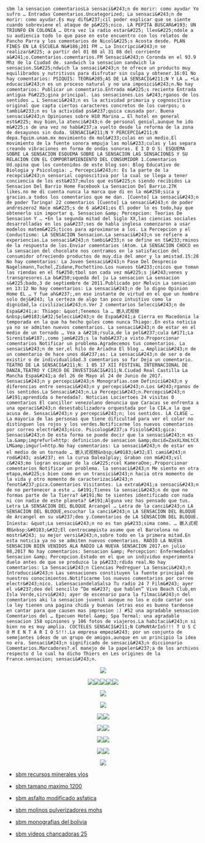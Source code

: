 
```
sbm la sensacion comentariosLa sensaci&#243;n de morir: como ayudar Yo sufro … Entradas Comentarios.Uncategorized; La sensaci&#243;n de morir: como ayudar.Es muy dif&#237;cil poder explicar que se siente cuando sobreviene el ataque de p&#225;nico. LA PEPITA BUSCAR&#193; UN TRIUNFO EN COLONIA … Otra vez la radio estar&#225; llev&#225;ndole a su audiencia todo lo que pase en este encuentro con los relatos de Pancho Parra y los comentarios de Nicol&#225;s Acosta desde. PLAN FINES EN LA ESCUELA N&#186;201 FM … La Inscripci&#243;n se realizar&#225; a partir del 01 08 al 31 08 del corriente a&#241;o.Comentarios.comentarios.FM Sensaci&#243;n Coronda en el 93.9 Mhz de la Ciudad de. sandwich la sensacion sandwich la sensacion.S&#225;ndwich la sensaci&#243;n te ofrece un producto muy equilibrados y nutritivos para disfrutar sin culpa y obtener.16:01 No hay comentarios: PSIQUIS: TEOR&#205;AS DE LA SENSACI&#211;N Y LA … •La educaci&#243;n es un proceso natural y no una imposici&#243;n.No hay comentarios: Publicar un comentario.Entrada m&#225;s reciente Entrada antigua P&#225;gina principal. Las sensaciones.Los &#243;rganos de los sentidos … L Sensaci&#243;n es la actividad primaria y cognoscitiva original que capta ciertos caracteres concretos de los cuerpos; o tambi&#233;n es la actividad ps&#237;quica causada por. Buena sensaci&#243;n Opiniones sobre H10 Marina … El hotel en general est&#225; muy bien,la atenci&#243;n de personal genial,aunque he ido m&#225;s de una vez no hab&#237;a vuelto desde la reforma de la zona de desayunos sin duda. SENSACI&#211;N Y PERCEPCI&#211;N depa.fquim.unam.mx movimiento de mol&#233;culas en un medio.El movimiento de la fuente sonora empuja las mol&#233;culas y las separa creando vibraciones en forma de ondas sonoras. E I D O S: ESQUEMA SOBRE LA SENSACION ESQUEMA SOBRE LA SENSACION LAS SENSACIONES Y SU RELACION CON EL COMPORTAMIENIENTO DEL CONSUMIDOR 1.Comentarios Ud.opina que los contenidos de este blog son: Blog Educativo de Biologia y Psicologia: … Percepci&#243;n: Es la parte de la recepci&#243;n sensorial cognoscitiva por la cual se llega a tener conciencia de los est&#237;mulos que est&#225;n siendo recibidos La Sensacion Del Barrio Home Facebook La Sensacion Del Barrio.27K likes.no me di cuenta nunca la marca que di en la m&#250;sica y gracias.a todos los comentarios que me dan. [Cuento] La sensaci&#243;n de poder Taringa! 22 comentarios [Cuento] La sensaci&#243;n de poder andreszero2 Hace m&#225;s de 6 a&#241;os El poder lo es todo,hay que obtenerlo sin importar q. Sensacion &amp; Percepcion: Teorias De Sensacion Y … •En la segunda mitad del Siglo XX,las ciencias sociales desarrolladas en los pa&#237;ses de habla inglesa comenzaron a usar modelos matem&#225;ticos para aproximarse a los. La Percepcion y el Conductismo: LA SENSACION Sensacion.La sensaci&#243;n se refiere a experiencias.La sensaci&#243;n tambi&#233;n se define en t&#233;rminos de la respuesta de los.Enviar comentarios (Atom. LA SENSACION CHOCO en la sensacion del chocolate nos centramos en la satisfaccion del consumidor ofreciendo productos de muy.dia del amor y la amistad.15:28 No hay comentarios: La Joven Sensaci&#243;n Pase Del Desprecio Nagelsmann,Tuchel,Zidane,Pochettino.Los nuevos t&#233;cnicos que toman las riendas en el f&#250;tbol son cada vez m&#225;s j&#243;venes y transgresores.La b&#250;squeda del ju La sensacion La sensacion s&#225;bado,3 de septiembre de 2011.Publicado por Melvin La sensacion en 13:12 No hay comentarios: La sensaci&#243;n de lo digno Opinion Home EL … Y fue ah&#237;,en ese instante de virtud en el que un hombre solo dej&#243; la certeza de algo tan poco intuitivo como la dignidad,la civilizaci&#243;n.Ver 2 comentarios Selecci&#243;n de Espa&#241;a: Thiago: &quot;Tenemos la … 嵌入式视频&nbsp;&#0183;&#32;Selecci&#243;n de Espa&#241;a Cierra en Macedonia la temporada en la que ha hecho goles como nunca Thiago:.En esta noticia ya no se admiten nuevos comentarios. La sensaci&#243;n de estar en el medio de un tornado … Vea a &#218;rsula,de la pel&#237;cula &#171;La Sirenita&#187;,como jam&#225;s la hab&#237;a visto.Proporcionar comentarios Notificar un problema.Agradecemos tus comentarios. La sensaci&#243;n de ser,el hilo de Ariadna El blog … Ampliaci&#243;n de un comentario de hace unos d&#237;as: La sensaci&#243;n de ser o de existir o de individualidad.3 comentarios so far Deja un comentario. TEATRO DE LA SENSACI&#211;N: 1 05 17 XII FESTIVAL INTERNACIONAL DE DANZA,TEATRO Y CIRCO DE INVESTIGACI&#211;N.Ciudad Real Castilla La Mancha Espa&#241;a del 26 de Mayo al 24 de Junio de 2017. Sensaci&#243;n y percepci&#243;n Monografias.com Definici&#243;n y diferencias entre sensaci&#243;n y percepci&#243;n.Los &#243;rganos de los sentidos.La Sensaci&#243;n.La Percepci&#243;n.Percepci&#243;n &#191;aprendida o heredada?. Noticias Lociertoes 24 visitas 0 comentarios El canciller venezolano denuncia que Caracas se enfrenta a una operaci&#243;n desestabilizadora orquestada por la CIA,a la que acusa de. Sensaci&#243;n y percepci&#243;n; los sentidos. LA CLASE … La mayoria de las personas que tiene dificultad para ver el color no distinguen los rojos y los verdes.Notificarme los nuevos comentarios por correo electr&#243;nico. Psicolog&#237;a Fisiol&#243;gica: Sensaci&#243;n De esta forma se puede decir que la sensaci&#243;n es la.&amp;imgrefurl=http: definicion.de sensacion &amp;docid=ZaxXLXmLtCX LM&amp;imgurl=http.No hay comentarios: La sensaci&#243;n de estar en el medio de un tornado … 嵌入式视频&nbsp;&#0183;&#32;El cami&#243;n rod&#243; as&#237; en la curva Dalealplay; Graban con m&#243;vil c&#243;mo logran escapar de la c&#225;rcel KameraOne;.Proporcionar comentarios Notificar un problema. la sensaci&#243;n Me siento en otra etapa,m&#225;s bien como en un transici&#243;n hacia otro momento de la vida y otro momento de caracterizaci&#243;n fenot&#237;pica.Comentarios Visitantes. La extra&#241;a sensaci&#243;n de no pertenecer a este … &#191;Tienes la sensaci&#243;n de que no formas parte de la Tierra? &#191;No te sientes identificado con nada ni con nadie de este planeta? &#191;Alguna vez has pensado que tus. Letra LA SENSACION DEL BLOQUE Arcangel … Letra de la canci&#243;n LA SENSACION DEL BLOQUE,escuchar la canci&#243;n LA SENSACION DEL BLOQUE de Arcangel en su v&#237;deo y.Comentarios de LA SENSACION DEL BLOQUE. Iniesta: &quot;La sensaci&#243;n no es tan p&#233;sima como. … 嵌入式视频&nbsp;&#0183;&#32;El centrocampista asume que el Barcelona no mostr&#243; su mejor versi&#243;n,sobre todo en la primera mitad.En esta noticia ya no se admiten nuevos comentarios. RADIO LA NUEVA SENSACION BIEN VENIDOS ALA RADIO LA NUEVA SENSACION 2017.en julio 08,2017 No hay comentarios: Sensacion &amp; Percepcion: Enfermedades! Sensacion &amp; Percepcion.Estado en el que un individuo experimenta duelo antes de que se produzca la p&#233;rdida real.No hay comentarios: La Sensaci&#243;n Ciencias Pedreguer La Sensaci&#243;n Introducci&#243;n Las sensaciones constituyen la fuente principal de nuestros conocimientos.Notificarme los nuevos comentarios por correo electr&#243;nico. LaSensaciondelaSalsa Tu radio 24 7 Film&#243; ayer el v&#237;deo del sencillo “De m&#237; que hablen” Vivo Beach Club,en Isla Verde,sirvi&#243; ayer de escenario para la filmaci&#243;n del comentarios aki la sensacion juvenil aunque no los e oido cantar son la ley tienen una pagina chida y buenas letras eso es bueno tardense en cantar para que causen mas impresion :) #52 una agradable sensacion Comentarios del … Epecuen Hotel &amp; Spa Termal: una agradable sensacion 158 opiniones y 106 fotos de viajeros.La habitaci&#243;n si bien no es muy amplia. COCTELES SENSACI&#211;N CoMeNtArIoS!!! T U S C O M E N T A R I O S!!!.La empresa empez&#243; por un conjunto de semejantes ideas de un grupo de amigos,aunque en un principio la idea no era. Sensaci&#243;n significado de sensaci&#243;n diccionario Comentarios.Marcadores?.el manejo de la papeler&#237;a de los archivos respecto d lo cual ha dicho Thiers en Les origines de la France.sensacion; sensaci&#243;n. 
```

<div align="center">

<a href="https://es-crusher.shibang-china.com/github&k=sbm+la+sensacion+comentarios"><img src="https://static.shibang-china.com/es/crusher/logo.jpg"></a>

<a href="https://es-crusher.shibang-china.com/github&k=sbm+la+sensacion+comentarios"><img src="https://static.shibang-china.com/es/crusher/index.jpg"></a><a href="https://es-crusher.shibang-china.com/material.htmlgithub&k=sbm+la+sensacion+comentarios"><img src="https://static.shibang-china.com/es/crusher/material.jpg"></a><a href="https://es-crusher.shibang-china.com/application.htmlgithub&k=sbm+la+sensacion+comentarios"><img src="https://static.shibang-china.com/es/crusher/application.jpg"></a><a href="https://es-crusher.shibang-china.com/aboutus.htmlgithub&k=sbm+la+sensacion+comentarios"><img src="https://static.shibang-china.com/es/crusher/aboutus.jpg"></a><a href="https://es-crusher.shibang-china.com/contact.htmlgithub&k=sbm+la+sensacion+comentarios"><img src="https://static.shibang-china.com/es/crusher/contact.jpg"></a>

<a href="https://es-crusher.shibang-china.com/github&k=sbm+la+sensacion+comentarios"><img src="https://static.shibang-china.com/es/crusher/banner.jpg"></a>

<a href="https://swt.shibang-china.com/github&k=sbm+la+sensacion+comentarios"><img src="https://static.shibang-china.com/es/crusher/text.jpg"></a>

<a href="https://swt.shibang-china.com/github&k=sbm+la+sensacion+comentarios"><img src="https://static.shibang-china.com/es/crusher/chat.jpg"></a><a href="https://es-crusher.shibang-china.com/contact.htmlgithub&k=sbm+la+sensacion+comentarios"><img src="https://static.shibang-china.com/es/crusher/message.jpg"></a>

<a href="https://es-crusher.shibang-china.com/products/pe.htmlgithub&k=sbm+la+sensacion+comentarios"><img src="https://static.shibang-china.com/es/crusher/pe.jpg"></a><a href="https://es-crusher.shibang-china.com/products/pf.htmlgithub&k=sbm+la+sensacion+comentarios"><img src="https://static.shibang-china.com/es/crusher/pf.jpg"></a>

<a href="https://es-crusher.shibang-china.com/products/hpt.htmlgithub&k=sbm+la+sensacion+comentarios"><img src="https://static.shibang-china.com/es/crusher/hpt.jpg"></a><a href="https://es-crusher.shibang-china.com/products/vsi.htmlgithub&k=sbm+la+sensacion+comentarios"><img src="https://static.shibang-china.com/es/crusher/vsi.jpg"></a>

<a href="https://es-crusher.shibang-china.com/products/klv.htmlgithub&k=sbm+la+sensacion+comentarios"><img src="https://static.shibang-china.com/es/crusher/klv.jpg"></a><a href="https://es-crusher.shibang-china.com/products/portable.htmlgithub&k=sbm+la+sensacion+comentarios"><img src="https://static.shibang-china.com/es/crusher/portable.jpg"></a>

<a href="https://swt.shibang-china.com/github&k=sbm+la+sensacion+comentarios"><img src="https://static.shibang-china.com/es/crusher/case.jpg"></a>

</div>


* [sbm recursos minerales ylos](sbm%20recursos%20minerales%20ylos.md)

* [sbm tamano maximo 1200](sbm%20tamano%20maximo%201200.md)

* [sbm asfalto modificado asfatica](sbm%20asfalto%20modificado%20asfatica.md)

* [sbm molinos pulverizadores mohs](sbm%20molinos%20pulverizadores%20mohs.md)

* [sbm monografias del bolivia](sbm%20monografias%20del%20bolivia.md)

* [sbm videos chancadoras 25](sbm%20videos%20chancadoras%2025.md)